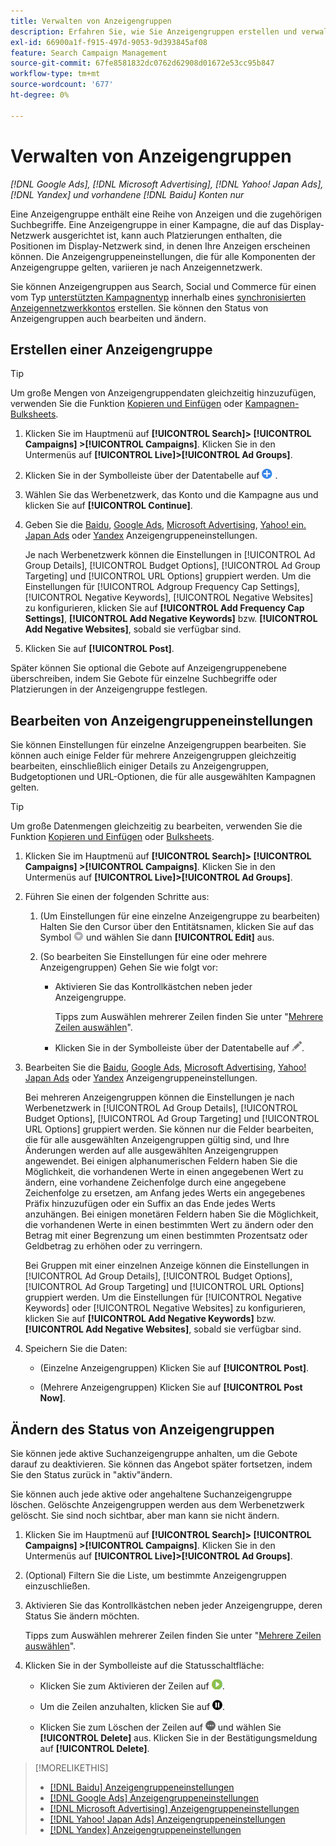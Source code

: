 ```yaml
---
title: Verwalten von Anzeigengruppen
description: Erfahren Sie, wie Sie Anzeigengruppen erstellen und verwalten.
exl-id: 66900a1f-f915-497d-9053-9d393845af08
feature: Search Campaign Management
source-git-commit: 67fe8581832dc0762d62908d01672e53cc95b847
workflow-type: tm+mt
source-wordcount: '677'
ht-degree: 0%

---
```


# Verwalten von Anzeigengruppen

*[!DNL Google Ads], [!DNL Microsoft Advertising], [!DNL Yahoo! Japan Ads], [!DNL Yandex] und vorhandene [!DNL Baidu] Konten nur*

Eine Anzeigengruppe enthält eine Reihe von Anzeigen und die zugehörigen Suchbegriffe. Eine Anzeigengruppe in einer Kampagne, die auf das Display-Netzwerk ausgerichtet ist, kann auch Platzierungen enthalten, die Positionen im Display-Netzwerk sind, in denen Ihre Anzeigen erscheinen können. Die Anzeigengruppeneinstellungen, die für alle Komponenten der Anzeigengruppe gelten, variieren je nach Anzeigennetzwerk.

Sie können Anzeigengruppen aus Search, Social und Commerce für einen vom Typ [unterstützten Kampagnentyp](/help/search-social-commerce/introduction/supported-inventory.md) innerhalb eines [synchronisierten Anzeigennetzwerkkontos](/help/search-social-commerce/campaign-management/accounts/ad-network-account-about.md) erstellen. Sie können den Status von Anzeigengruppen auch bearbeiten und ändern.

## Erstellen einer Anzeigengruppe

>[!TIP]
>
>Um große Mengen von Anzeigengruppendaten gleichzeitig hinzuzufügen, verwenden Sie die Funktion [Kopieren und Einfügen](/help/search-social-commerce/campaign-management/campaigns/copy-paste.md) oder [Kampagnen-Bulksheets](/help/search-social-commerce/campaign-management/bulksheets/bulksheet-about.md).

1. Klicken Sie im Hauptmenü auf **[!UICONTROL Search]> [!UICONTROL Campaigns] >[!UICONTROL Campaigns]**. Klicken Sie in den Untermenüs auf **[!UICONTROL Live]>[!UICONTROL Ad Groups]**.

1. Klicken Sie in der Symbolleiste über der Datentabelle auf ![Erstellen](/help/search-social-commerce/assets/add.png "Erstellen") .

1. Wählen Sie das Werbenetzwerk, das Konto und die Kampagne aus und klicken Sie auf **[!UICONTROL Continue]**.

1. Geben Sie die [Baidu](/help/search-social-commerce/campaign-management/campaigns/ad-group-settings-baidu.md), [Google Ads](/help/search-social-commerce/campaign-management/campaigns/ad-group-settings-google.md), [Microsoft Advertising](/help/search-social-commerce/campaign-management/campaigns/ad-group-settings-microsoft.md), [Yahoo! ein. Japan Ads](/help/search-social-commerce/campaign-management/campaigns/ad-group-settings-yahoo-japan.md) oder [Yandex](/help/search-social-commerce/campaign-management/campaigns/ad-group-settings-yandex.md) Anzeigengruppeneinstellungen.

   Je nach Werbenetzwerk können die Einstellungen in [!UICONTROL Ad Group Details], [!UICONTROL Budget Options], [!UICONTROL Ad Group Targeting] und [!UICONTROL URL Options] gruppiert werden. Um die Einstellungen für [!UICONTROL Adgroup Frequency Cap Settings], [!UICONTROL Negative Keywords], [!UICONTROL Negative Websites] zu konfigurieren, klicken Sie auf **[!UICONTROL Add Frequency Cap Settings]**, **[!UICONTROL Add Negative Keywords]** bzw. **[!UICONTROL Add Negative Websites]**, sobald sie verfügbar sind.

1. Klicken Sie auf **[!UICONTROL Post]**.

Später können Sie optional die Gebote auf Anzeigengruppenebene überschreiben, indem Sie Gebote für einzelne Suchbegriffe oder Platzierungen in der Anzeigengruppe festlegen.

## Bearbeiten von Anzeigengruppeneinstellungen

Sie können Einstellungen für einzelne Anzeigengruppen bearbeiten. Sie können auch einige Felder für mehrere Anzeigengruppen gleichzeitig bearbeiten, einschließlich einiger Details zu Anzeigengruppen, Budgetoptionen und URL-Optionen, die für alle ausgewählten Kampagnen gelten.

>[!TIP]
>
>Um große Datenmengen gleichzeitig zu bearbeiten, verwenden Sie die Funktion [Kopieren und Einfügen](/help/search-social-commerce/campaign-management/campaigns/copy-paste.md) oder [Bulksheets](/help/search-social-commerce/campaign-management/bulksheets/bulksheet-about.md).

1. Klicken Sie im Hauptmenü auf **[!UICONTROL Search]> [!UICONTROL Campaigns] >[!UICONTROL Campaigns]**. Klicken Sie in den Untermenüs auf **[!UICONTROL Live]>[!UICONTROL Ad Groups]**.

1. Führen Sie einen der folgenden Schritte aus:

   1. (Um Einstellungen für eine einzelne Anzeigengruppe zu bearbeiten) Halten Sie den Cursor über den Entitätsnamen, klicken Sie auf das Symbol ![Menü-Symbol](/help/search-social-commerce/assets/arrow-dropdown-menu.png "Menü-Symbol") und wählen Sie dann **[!UICONTROL Edit]** aus.

   1. (So bearbeiten Sie Einstellungen für eine oder mehrere Anzeigengruppen) Gehen Sie wie folgt vor:

      * Aktivieren Sie das Kontrollkästchen neben jeder Anzeigengruppe.

        Tipps zum Auswählen mehrerer Zeilen finden Sie unter &quot;[Mehrere Zeilen auswählen](/help/search-social-commerce/common-tasks/navigation-editing-selection/multiple-rows-select.md)&quot;.

      * Klicken Sie in der Symbolleiste über der Datentabelle auf ![Bearbeiten](/help/search-social-commerce/assets/edit.png "Bearbeiten").

1. Bearbeiten Sie die [Baidu](/help/search-social-commerce/campaign-management/campaigns/ad-group-settings-baidu.md), [Google Ads](/help/search-social-commerce/campaign-management/campaigns/ad-group-settings-google.md), [Microsoft Advertising](/help/search-social-commerce/campaign-management/campaigns/ad-group-settings-microsoft.md), [Yahoo! Japan Ads](/help/search-social-commerce/campaign-management/campaigns/ad-group-settings-yahoo-japan.md) oder [Yandex](/help/search-social-commerce/campaign-management/campaigns/ad-group-settings-yandex.md) Anzeigengruppeneinstellungen.

   Bei mehreren Anzeigengruppen können die Einstellungen je nach Werbenetzwerk in [!UICONTROL Ad Group Details], [!UICONTROL Budget Options], [!UICONTROL Ad Group Targeting] und [!UICONTROL URL Options] gruppiert werden. Sie können nur die Felder bearbeiten, die für alle ausgewählten Anzeigengruppen gültig sind, und Ihre Änderungen werden auf alle ausgewählten Anzeigengruppen angewendet. Bei einigen alphanumerischen Feldern haben Sie die Möglichkeit, die vorhandenen Werte in einen angegebenen Wert zu ändern, eine vorhandene Zeichenfolge durch eine angegebene Zeichenfolge zu ersetzen, am Anfang jedes Werts ein angegebenes Präfix hinzuzufügen oder ein Suffix an das Ende jedes Werts anzuhängen. Bei einigen monetären Feldern haben Sie die Möglichkeit, die vorhandenen Werte in einen bestimmten Wert zu ändern oder den Betrag mit einer Begrenzung um einen bestimmten Prozentsatz oder Geldbetrag zu erhöhen oder zu verringern.

   Bei Gruppen mit einer einzelnen Anzeige können die Einstellungen in [!UICONTROL Ad Group Details], [!UICONTROL Budget Options], [!UICONTROL Ad Group Targeting] und [!UICONTROL URL Options] gruppiert werden. Um die Einstellungen für [!UICONTROL Negative Keywords] oder [!UICONTROL Negative Websites] zu konfigurieren, klicken Sie auf **[!UICONTROL Add Negative Keywords]** bzw. **[!UICONTROL Add Negative Websites]**, sobald sie verfügbar sind.

1. Speichern Sie die Daten:

   * (Einzelne Anzeigengruppen) Klicken Sie auf **[!UICONTROL Post]**.

   * (Mehrere Anzeigengruppen) Klicken Sie auf **[!UICONTROL Post Now]**.

## Ändern des Status von Anzeigengruppen

Sie können jede aktive Suchanzeigengruppe anhalten, um die Gebote darauf zu deaktivieren. Sie können das Angebot später fortsetzen, indem Sie den Status zurück in &quot;aktiv&quot;ändern.

Sie können auch jede aktive oder angehaltene Suchanzeigengruppe löschen. Gelöschte Anzeigengruppen werden aus dem Werbenetzwerk gelöscht. Sie sind noch sichtbar, aber man kann sie nicht ändern.

1. Klicken Sie im Hauptmenü auf **[!UICONTROL Search]> [!UICONTROL Campaigns] >[!UICONTROL Campaigns]**. Klicken Sie in den Untermenüs auf **[!UICONTROL Live]>[!UICONTROL Ad Groups]**.

1. (Optional) Filtern Sie die Liste, um bestimmte Anzeigengruppen einzuschließen.

1. Aktivieren Sie das Kontrollkästchen neben jeder Anzeigengruppe, deren Status Sie ändern möchten.

   Tipps zum Auswählen mehrerer Zeilen finden Sie unter &quot;[Mehrere Zeilen auswählen](/help/search-social-commerce/common-tasks/navigation-editing-selection/multiple-rows-select.md)&quot;.

1. Klicken Sie in der Symbolleiste auf die Statusschaltfläche:
   * Klicken Sie zum Aktivieren der Zeilen auf ![Aktivieren](/help/search-social-commerce/assets/activate.png "Aktivieren").

   * Um die Zeilen anzuhalten, klicken Sie auf ![Pause](/help/search-social-commerce/assets/pause.png "Pause").

   * Klicken Sie zum Löschen der Zeilen auf ![Mehr](/help/search-social-commerce/assets/more.png "Mehr") und wählen Sie **[!UICONTROL Delete]** aus. Klicken Sie in der Bestätigungsmeldung auf **[!UICONTROL Delete]**.

>[!MORELIKETHIS]
>
>* [[!DNL Baidu] Anzeigengruppeneinstellungen](/help/search-social-commerce/campaign-management/campaigns/ad-group-settings-baidu.md)
>* [[!DNL Google Ads] Anzeigengruppeneinstellungen](/help/search-social-commerce/campaign-management/campaigns/ad-group-settings-google.md)
>* [[!DNL Microsoft Advertising] Anzeigengruppeneinstellungen](/help/search-social-commerce/campaign-management/campaigns/ad-group-settings-microsoft.md)
>* [[!DNL Yahoo! Japan Ads] Anzeigengruppeneinstellungen](/help/search-social-commerce/campaign-management/campaigns/ad-group-settings-yahoo-japan.md)
>* [[!DNL Yandex] Anzeigengruppeneinstellungen](/help/search-social-commerce/campaign-management/campaigns/ad-group-settings-yandex.md)
